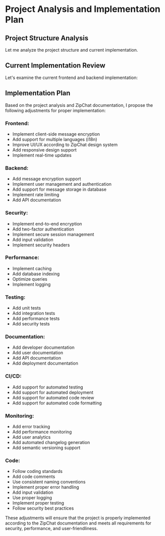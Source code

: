 # Project Analysis and Implementation Plan

## Project Structure Analysis

Let me analyze the project structure and current implementation.

## Current Implementation Review

Let's examine the current frontend and backend implementation:

## Implementation Plan

Based on the project analysis and ZipChat documentation, I propose the following adjustments for proper implementation:

### Frontend:

- Implement client-side message encryption
- Add support for multiple languages (i18n)
- Improve UI/UX according to ZipChat design system
- Add responsive design support
- Implement real-time updates

### Backend:

- Add message encryption support
- Implement user management and authentication
- Add support for message storage in database
- Implement rate limiting
- Add API documentation

### Security:

- Implement end-to-end encryption
- Add two-factor authentication
- Implement secure session management
- Add input validation
- Implement security headers

### Performance:

- Implement caching
- Add database indexing
- Optimize queries
- Implement logging

### Testing:

- Add unit tests
- Add integration tests
- Add performance tests
- Add security tests

### Documentation:

- Add developer documentation
- Add user documentation
- Add API documentation
- Add deployment documentation

### CI/CD:

- Add support for automated testing
- Add support for automated deployment
- Add support for automated code review
- Add support for automated code formatting

### Monitoring:

- Add error tracking
- Add performance monitoring
- Add user analytics
- Add automated changelog generation
- Add semantic versioning support

### Code:

- Follow coding standards
- Add code comments
- Use consistent naming conventions
- Implement proper error handling
- Add input validation
- Use proper logging
- Implement proper testing
- Follow security best practices

These adjustments will ensure that the project is properly implemented according to the ZipChat documentation and meets all requirements for security, performance, and user-friendliness.
